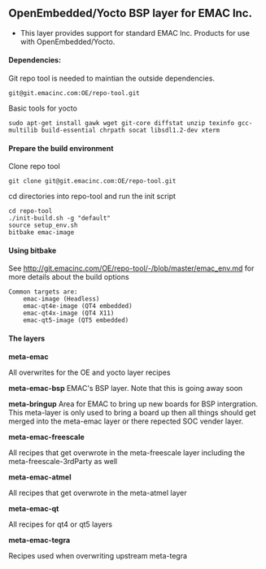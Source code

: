 ## OpenEmbedded/Yocto BSP layer for EMAC Inc.

- This layer provides support for standard EMAC Inc. Products for use with OpenEmbedded/Yocto.

#### Dependencies:

Git repo tool is needed to maintian the outside dependencies. 
```
git@git.emacinc.com:OE/repo-tool.git
```

Basic tools for yocto
```
sudo apt-get install gawk wget git-core diffstat unzip texinfo gcc-multilib build-essential chrpath socat libsdl1.2-dev xterm
```

#### Prepare the build environment

Clone repo tool

```
git clone git@git.emacinc.com:OE/repo-tool.git
```

cd directories into repo-tool and run the init script

```
cd repo-tool
./init-build.sh -g "default"
source setup_env.sh
bitbake emac-image
````

#### Using bitbake

See http://git.emacinc.com/OE/repo-tool/-/blob/master/emac_env.md for more details about the build options

```
Common targets are:
    emac-image (Headless)
    emac-qt4e-image (QT4 embedded)
    emac-qt4x-image (QT4 X11)
    emac-qt5-image (QT5 embedded)
```

#### The layers

****meta-emac****

All overwrites for the OE and yocto layer recipes

****meta-emac-bsp****
EMAC's BSP layer.  Note that this is going away soon

****meta-bringup****
Area for EMAC to bring up new boards for BSP intergration. This meta-layer is only used to bring a board up then all things should get merged into the meta-emac layer or there repected SOC vender layer. 

****meta-emac-freescale****

All recipes that get overwrote in the meta-freescale layer including the meta-freescale-3rdParty as well

****meta-emac-atmel****

All recipes that get overwrote in the meta-atmel layer

****meta-emac-qt****

All recipes for qt4 or qt5 layers

****meta-emac-tegra****

Recipes used when overwriting upstream meta-tegra
